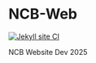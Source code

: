 # NCB-Web

[![Jekyll site CI](https://github.com/NordicCompBio/NCB-Web/actions/workflows/jekyll-docker.yml/badge.svg?branch=main)](https://github.com/NordicCompBio/NCB-Web/actions/workflows/jekyll-docker.yml)

NCB Website Dev 2025
